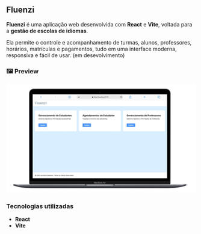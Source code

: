 ## Fluenzi

**Fluenzi** é uma aplicação web desenvolvida com **React** e **Vite**, voltada para a **gestão de escolas de idiomas**.

Ela permite o controle e acompanhamento de turmas, alunos, professores, horários, matrículas e pagamentos, tudo em uma interface moderna, responsiva e fácil de usar.
(em desevolvimento)

### 🖼️ Preview

<img src="src/img/preview.jpeg" alt="Preview do projeto Fluenzi" width="800"/>

### Tecnologias utilizadas

- **React**
- **Vite**

